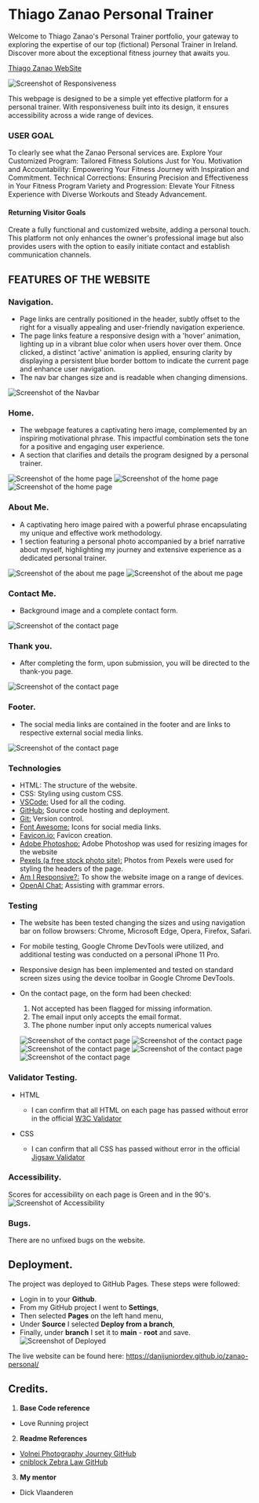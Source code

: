 # Thiago Zanao Personal Trainer

Welcome to Thiago Zanao's Personal Trainer portfolio, your gateway to exploring the expertise of our top (fictional) Personal Trainer in Ireland. Discover more about the exceptional fitness journey that awaits you.

[Thiago Zanao WebSite](https://danijuniordev.github.io/zanao-personal/)

![Screenshot of Responsiveness](documents/readme_images/responsive.png)

This webpage is designed to be a simple yet effective platform for a personal trainer. With responsiveness built into its design, it ensures accessibility across a wide range of devices.

### USER GOAL
To clearly see what the Zanao Personal services are.
Explore Your Customized Program: Tailored Fitness Solutions Just for You.
Motivation and Accountability: Empowering Your Fitness Journey with Inspiration and Commitment.
Technical Corrections: Ensuring Precision and Effectiveness in Your Fitness Program
Variety and Progression: Elevate Your Fitness Experience with Diverse Workouts and Steady Advancement.

#### Returning Visitor Goals
Create a fully functional and customized website, adding a personal touch. This platform not only enhances the owner's professional image but also provides users with the option to easily initiate contact and establish communication channels.

## FEATURES OF THE WEBSITE

### Navigation.
* Page links are centrally positioned in the header, subtly offset to the right for a visually appealing and user-friendly navigation experience.
* The page links feature a responsive design with a 'hover' animation, lighting up in a vibrant blue color when users hover over them. Once clicked, a distinct 'active' animation is applied, ensuring clarity by displaying a persistent blue border bottom to indicate the current page and enhance user navigation.
* The nav bar changes size and is readable when changing dimensions.

![Screenshot of the Navbar](documents/readme_images/navbar.png)

### Home.
* The webpage features a captivating hero image, complemented by an inspiring motivational phrase. This impactful combination sets the tone for a positive and engaging user experience.
* A section that clarifies and details the program designed by a personal trainer.

![Screenshot of the home page](documents/readme_images/homepage1.png)
![Screenshot of the home page](documents/readme_images/homepage2.png)
![Screenshot of the home page](documents/readme_images/homepage3.png)

### About Me. 
* A captivating hero image paired with a powerful phrase encapsulating my unique and effective work methodology.
* 1 section featuring a personal photo accompanied by a brief narrative about myself, highlighting my journey and extensive experience as a dedicated personal trainer.

![Screenshot of the about me page](documents/readme_images/aboutme1.png)
![Screenshot of the about me page](documents/readme_images/aboutme2.png)

### Contact Me.
* Background image and a complete contact form.

![Screenshot of the contact page](documents/readme_images/contactpage.png)

### Thank you.

* After completing the form, upon submission, you will be directed to the thank-you page.

![Screenshot of the contact page](documents/readme_images/thankyou.png)

### Footer.

* The social media links are contained in the footer and are links to respective external social media links.

![Screenshot of the contact page](documents/readme_images/footer.png)

### Technologies

* HTML: The structure of the website.
* CSS: Styling using custom CSS.
* [VSCode:](https://code.visualstudio.com/) Used for all the coding.
* [GitHub:](https://github.com/) Source code hosting and deployment.
* [Git:](https://git-scm.com/) Version control.
* [Font Awesome:](https://fontawesome.com/) Icons for social media links.
* [Favicon.io:](http://favicon.io/) Favicon creation.
* [Adobe Photoshop:](https://www.adobe.com/products/photoshop-elements.html) Adobe Photoshop was used for resizing images for the website
* [Pexels (a free stock photo site):](https://pexels.com/) Photos from Pexels were used for styling the headers of the page.
* [Am I Responsive?:](https://ui.dev/amiresponsive) To show the website image on a range of devices.
* [OpenAI Chat:](https://chat.openai.com/) Assisting with grammar errors.

### Testing

* The website has been tested changing the sizes and using navigation bar on follow browsers: Chrome, Microsoft Edge, Opera, Firefox, Safari.
* For mobile testing, Google Chrome DevTools were utilized, and additional testing was conducted on a personal iPhone 11 Pro.
* Responsive design has been implemented and tested on standard screen sizes using the device toolbar in Google Chrome DevTools.
* On the contact page, on the form had been checked:
  1. Not accepted has been flagged for missing information.
  2. The email input only accepts the email format.
  3. The phone number input only accepts numerical values

  ![Screenshot of the contact page](documents/readme_images/formtest1.png)
  ![Screenshot of the contact page](documents/readme_images/formtest2.png)
  ![Screenshot of the contact page](documents/readme_images/formtest3.png)
  ![Screenshot of the contact page](documents/readme_images/formtest4.png)
  ![Screenshot of the contact page](documents/readme_images/formtest5.png)

### Validator Testing.

* HTML
  *  I can confirm that all HTML on each page has passed without error in the official [W3C Validator](https://validator.w3.org/#validate_by_input)

* CSS
  *  I can confirm that all CSS has passed without error in the official [Jigsaw Validator](https://jigsaw.w3.org/css-validator/#validate_by_input)

### Accessibility. 

Scores for accessibility on each page is Green and in the 90's.
![Screenshot of Accessibility](documents/readme_images/lighthouse.png)

### Bugs.

There are no unfixed bugs on the website. 

## Deployment.

The project was deployed to GitHub Pages. These steps were followed:

* Login in to your **Github**.
* From my GitHub project I went to **Settings**,
* Then selected **Pages** on the left hand menu,
* Under **Source** I selected **Deploy from a branch**,
* Finally, under **branch** I set it to **main** - **root** and save.
![Screenshot of Deployed](documents/readme_images/deployed.png)

The live website can be found here: <https://danijuniordev.github.io/zanao-personal/>

## Credits.

1. **Base Code reference**
 -  Love Running project
2. **Readme References**
 - [Volnei Photography Journey GitHub](https://github.com/Volneirj/photographermiguelcardeal)
 - [cniblock Zebra Law GitHub](https://github.com/cniblock/Project_1)
3. **My mentor**
 - Dick Vlaanderen 